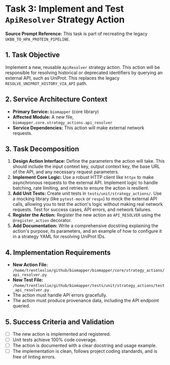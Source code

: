 # Task 3: Implement and Test `ApiResolver` Strategy Action

**Source Prompt Reference:** This task is part of recreating the legacy `UKBB_TO_HPA_PROTEIN_PIPELINE`.

## 1. Task Objective
Implement a new, reusable `ApiResolver` strategy action. This action will be responsible for resolving historical or deprecated identifiers by querying an external API, such as UniProt. This replaces the legacy `RESOLVE_UNIPROT_HISTORY_VIA_API` path.

## 2. Service Architecture Context
- **Primary Service:** `biomapper` (core library)
- **Affected Module:** A new file, `biomapper.core.strategy_actions.api_resolver`
- **Service Dependencies:** This action will make external network requests.

## 3. Task Decomposition
1.  **Design Action Interface:** Define the parameters the action will take. This should include the input context key, output context key, the base URL of the API, and any necessary request parameters.
2.  **Implement Core Logic:** Use a robust HTTP client like `httpx` to make asynchronous requests to the external API. Implement logic to handle batching, rate limiting, and retries to ensure the action is resilient.
3.  **Add Unit Tests:** Create unit tests in `tests/unit/strategy_actions/`. Use a mocking library (like `pytest-mock` or `respx`) to mock the external API calls, allowing you to test the action's logic without making real network requests. Test for success cases, API errors, and network failures.
4.  **Register the Action:** Register the new action as `API_RESOLVER` using the `@register_action` decorator.
5.  **Add Documentation:** Write a comprehensive docstring explaining the action's purpose, its parameters, and an example of how to configure it in a strategy YAML for resolving UniProt IDs.

## 4. Implementation Requirements
- **New Action File:** `/home/trentleslie/github/biomapper/biomapper/core/strategy_actions/api_resolver.py`
- **New Test File:** `/home/trentleslie/github/biomapper/tests/unit/strategy_actions/test_api_resolver.py`
- The action must handle API errors gracefully.
- The action must produce provenance data, including the API endpoint queried.

## 5. Success Criteria and Validation
- [ ] The new action is implemented and registered.
- [ ] Unit tests achieve 100% code coverage.
- [ ] The action is documented with a clear docstring and usage example.
- [ ] The implementation is clean, follows project coding standards, and is free of linting errors.
